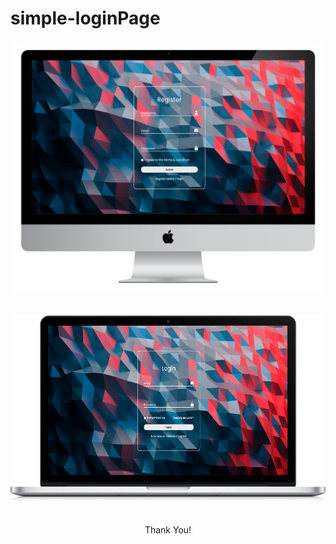 # simple-loginPage

<div align="center">
  <img src="image/desktop-preview.png" alt="Preview Laptop">
  <br>
  <br>
  <br>
   <img src="image/laptop-preview.png" alt="Preview Laptop">
  <br>
  <br>
  <p>Thank You!</p>
</div>
